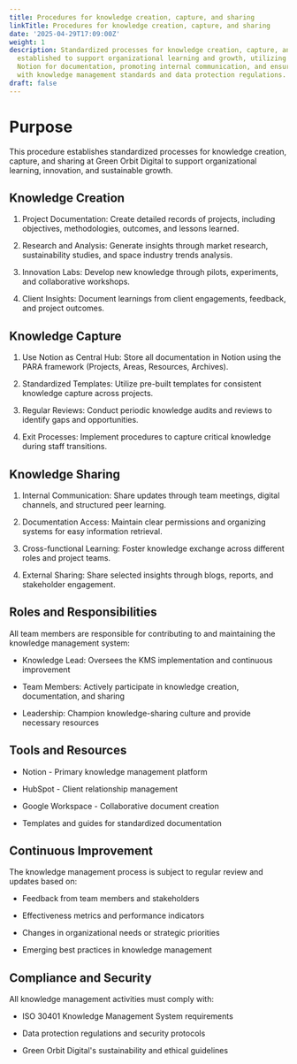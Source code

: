 ```yaml
---
title: Procedures for knowledge creation, capture, and sharing
linkTitle: Procedures for knowledge creation, capture, and sharing
date: '2025-04-29T17:09:00Z'
weight: 1
description: Standardized processes for knowledge creation, capture, and sharing are
  established to support organizational learning and growth, utilizing tools like
  Notion for documentation, promoting internal communication, and ensuring compliance
  with knowledge management standards and data protection regulations.
draft: false
---
```



# Purpose

This procedure establishes standardized processes for knowledge creation, capture, and sharing at Green Orbit Digital to support organizational learning, innovation, and sustainable growth.

## Knowledge Creation

1. Project Documentation: Create detailed records of projects, including objectives, methodologies, outcomes, and lessons learned.

1. Research and Analysis: Generate insights through market research, sustainability studies, and space industry trends analysis.

1. Innovation Labs: Develop new knowledge through pilots, experiments, and collaborative workshops.

1. Client Insights: Document learnings from client engagements, feedback, and project outcomes.

## Knowledge Capture

1. Use Notion as Central Hub: Store all documentation in Notion using the PARA framework (Projects, Areas, Resources, Archives).

1. Standardized Templates: Utilize pre-built templates for consistent knowledge capture across projects.

1. Regular Reviews: Conduct periodic knowledge audits and reviews to identify gaps and opportunities.

1. Exit Processes: Implement procedures to capture critical knowledge during staff transitions.

## Knowledge Sharing

1. Internal Communication: Share updates through team meetings, digital channels, and structured peer learning.

1. Documentation Access: Maintain clear permissions and organizing systems for easy information retrieval.

1. Cross-functional Learning: Foster knowledge exchange across different roles and project teams.

1. External Sharing: Share selected insights through blogs, reports, and stakeholder engagement.

## Roles and Responsibilities

All team members are responsible for contributing to and maintaining the knowledge management system:

- Knowledge Lead: Oversees the KMS implementation and continuous improvement

- Team Members: Actively participate in knowledge creation, documentation, and sharing

- Leadership: Champion knowledge-sharing culture and provide necessary resources

## Tools and Resources

- Notion - Primary knowledge management platform

- HubSpot - Client relationship management

- Google Workspace - Collaborative document creation

- Templates and guides for standardized documentation

## Continuous Improvement

The knowledge management process is subject to regular review and updates based on:

- Feedback from team members and stakeholders

- Effectiveness metrics and performance indicators

- Changes in organizational needs or strategic priorities

- Emerging best practices in knowledge management

## Compliance and Security

All knowledge management activities must comply with:

- ISO 30401 Knowledge Management System requirements

- Data protection regulations and security protocols

- Green Orbit Digital's sustainability and ethical guidelines